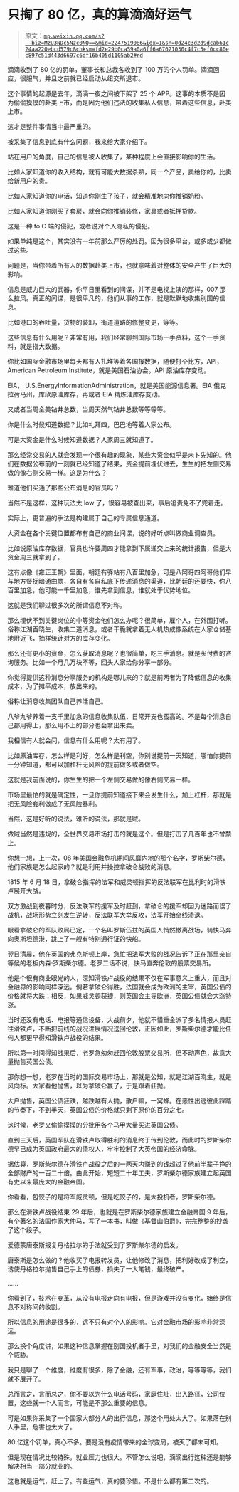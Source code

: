 # 只掏了 80 亿，真的算滴滴好运气

> 原文：[`mp.weixin.qq.com/s?__biz=MzU3NDc5Nzc0NQ==&mid=2247519086&idx=1&sn=0d24c3d2d9dcab61c24aa220ebcd579c&chksm=fd2e29b0ca59a0a6ff6a67621030c4f7c5ef0cc80ec897c51d443d6697c6df16b405d1105ab2#rd`](http://mp.weixin.qq.com/s?__biz=MzU3NDc5Nzc0NQ==&mid=2247519086&idx=1&sn=0d24c3d2d9dcab61c24aa220ebcd579c&chksm=fd2e29b0ca59a0a6ff6a67621030c4f7c5ef0cc80ec897c51d443d6697c6df16b405d1105ab2#rd)

滴滴收到了 80 亿的罚单，董事长和总裁各收到了 100 万的个人罚单。滴滴回应，很服气，并且之前就已经启动从纽交所退市。 

这个事情的起源是去年，滴滴一夜之间被下架了 25 个 APP。这事的本质不是因为偷偷摸摸的赴美上市，而是因为他们违法的收集私人信息，带着这些信息，赴美上市。 

这才是整件事情当中最严重的。 

被采集了信息到底有什么问题，我来给大家介绍下。

站在用户的角度，自己的信息被人收集了，某种程度上会直接影响你的生活。

比如人家知道你的收入结构，就有可能大数据杀熟，同一个产品，卖给你的，比卖给新用户的贵。

比如人家知道你的电话，知道你刚生了孩子，就会精准地向你推销奶粉。

比如人家知道你刚买了套房，就会向你推销装修，家具或者抵押贷款。

这是一种 to C 端的侵犯，或者说对个人隐私的侵犯。 

如果单纯是这个，其实没有一年前那么严厉的处罚。因为很多平台，或多或少都做过这些。 

问题是，当你带着所有人的数据赴美上市，也就意味着对整体的安全产生了巨大的影响。 

信息是威力巨大的武器，你平日里看到的间谍，并不是电视上演的那样，007 那么拉风。真正的间谍，是很平凡的，他们从事的工作，就是默默地收集别国的信息。 

比如港口的吞吐量，货物的装卸，街道道路的修整变更，等等。

这些信息有什么用呢？非常有用，我们经常聊到国际市场一手资料，这个一手资料，就是指大数据。

你比如国际金融市场里每天都有人扎堆等着各国报数据，随便打个比方，API，American Petroleum Institute，就是美国石油协会。API 原油库存变动。

EIA， U.S.EnergyInformationAdministration，就是美国能源信息署。EIA 俄克拉荷马州，库欣原油库存，再或者 EIA 精炼油库存变动。

又或者当周全美钻井总数，当周天然气钻井总数等等等等。

你是什么时候知道数据？比如礼拜四，巴巴地等着人家公布。 

可是大资金是什么时候知道数据？人家周三就知道了。

那么经常交易的人就会发现一个很有趣的现象，某些大资金似乎是未卜先知的。他们在数据公布前的一刻就已经知道了结果，资金提前埋伏进去，生生的把左侧交易做的像右侧交易一样。这是为什么？

难道他们买通了那些公布消息的官员吗？

当然不是这样，这种玩法太 low 了，很容易被查出来，事后追责免不了兜着走。

实际上，更普遍的手法是构建属于自己的专属信息通道。

大资金在各个关键位置都布有自己的商业间谍，说的好听点叫做商业调查员。

比如说原油库存数据，官员也许要周四才能拿到下属递交上来的统计报告，但是大资金周三就拿到了。 

这有点像《雍正王朝》里面，朝廷有驿站有八百里加急，可是八阿哥四阿哥他们早与地方督抚暗通曲款，各自有各自私底下传递消息的渠道，比朝廷的还要快，你八百里加急，他可能一千里加急，谁先拿到信息，谁就处于优势地位。

这就是我们聊过很多次的所谓信息不对称。

那么埋伏不到关键岗位的中等资金他们怎么办呢？很简单，雇个人，在外围打听。俗称江湖百晓生，收集二道消息，或者干脆就拿着无人机热成像系统在人家仓储基地附近飞，抽样统计对方的库存变化。

那么还有更小的资金，怎么获取消息呢？也很简单，吃三手消息。就是买付费的咨询服务。比如一个月几万块不等，回头人家给你分享一部分。

你觉得提供这种消息分享服务的机构是哪儿来的？就是前两者为了降低信息的收集成本，为了摊平成本，放出来的。

俗称让消息收集团队自己养活自己。

八爷九爷养着一支千里加急的信息收集队伍，日常开支也蛮高的。不是每个消息自己都用得上，那么用不上的部分也会拿出来卖。

我相信有人就会问，信息有什么用呢？太有用了。

比如原油库存，怎么样是利好，怎么样是利空，你别说提前一天知道，哪怕你提前一分钟知道，都可以加杠杆无风险的提前做多或者做空。

这就是我前面说的，你生生的把一个左侧交易做的像右侧交易一样。 

市场里最怕的就是确定性，一旦你提前知道接下来会发生什么，加上杠杆，那就是把无风险套利做成了无风险暴利。

当然，这是好听的说法，难听的说法，那就是贼。

做贼当然是违规的，全世界交易市场打击的就是这个。但是打击了几百年也不曾禁止。

你想一想，上一次，08 年美国金融危机期间风靡内地的那个名字，罗斯柴尔德，他们家族是怎么起家的？就是利用并操控拿破仑战败的消息。

1815 年 6 月 18 日，拿破仑指挥的法军和威灵顿指挥的反法联军在比利时的滑铁卢展开大战。

双方激战到夜暮时分，反法联军的援军及时赶到，拿破仑的援军却因为迷路而误了战机，战场形势立刻发生逆转，反法联军大举反攻，法军开始全线溃退。

眼看拿破仑的军队败局已定，一个名叫罗斯伍兹的英国人悄然撤离战场，骑快马奔向奥斯坦德港，跳上了一艘有特别通行证的快船。

翌日清晨，他在英国的弗克斯顿上岸，急忙把法军大败的战况告诉了正在那里亲自等候的老板内森·罗斯柴尔德。老罗二话不说，快马直奔伦敦的股票交易所。

他是个很有商业眼光的人，深知滑铁卢战役的结果不仅在军事意义上重大，而且对金融界的影响同样深远。倘若拿破仑得胜，法国就会成为欧洲的主宰，英国公债的价格就将大跌；相反，如果威灵顿获捷，则英国会主导欧洲，英国公债就会大涨特涨。

当时还没有电话、电报等通信设备，大战前夕，他就不惜重金派了多名情报人员赶往滑铁卢，不断把前线的战况进展情况送回伦敦，正因如此，罗斯柴尔德才能比任何人都更早得知滑铁卢战役的结果。 

所以第一时间得知战果后，老罗急匆匆赶回伦敦股票交易所，但不动声色，故意大量抛售英国公债。

那你想一想，老罗在当时的国际交易市场上，那就是公知，就是江湖百晓生，就是风向标。大家看他抛售，以为拿破仑赢了，于是跟着狂抛。 

大户抛售，英国公债狂跌，越跌越有人抛，散户嘛，一窝蜂。在恶性出逃彼此踩踏的节奏下，不到半天，英国公债的价格就只剩下原价的百分之七。

这时候，老罗又偷偷摸摸的分批用各个马甲大量买进英国公债。

直到三天后，英国军队在滑铁卢取得胜利的消息终于传到伦敦，而此时的罗斯柴尔德早已成为英国政府最大的债权人，牢牢控制了大英帝国的经济命脉。 

据估算，罗斯柴尔德在滑铁卢战役之后的一两天内赚到的钱超过了他前半辈子挣的全部财产的一百二十倍。由此开始，短短二十年工夫，罗斯柴尔德家族建立起英国有史以来最庞大的金融帝国。

你看看，包饺子的是将军威灵顿，但是吃饺子的，是大投机者，罗斯柴尔德。

那么在滑铁卢战役结束 29 年后，也就是在罗斯柴尔德家族建立金融帝国 9 年后，有个著名的法国作家大仲马，写了一本书，叫做《基督山伯爵》，完完整整的抄袭了这个段子。

爱德蒙唐泰斯报复丹格拉尔的手法就受到了罗斯柴尔德的启发。

唐泰斯是怎么做的？他收买了电报转发员，让他修改了消息，把利好改成了利空，诱使丹格拉尔抛售自己手上的债券，损失了一大笔钱，最终破产。

......

你看到了，技术在变革，从没有电报走向有电报，但是游戏并没有变化，始终是信息不对称间的收割。

所以信息的用途是很多的，远不只有对个人的影响。它对金融市场的影响非常深远。

那么换个角度讲，如果这种信息掌握在别国投机者手里，对我们的金融安全当然是个威胁。

我只是聊了一个维度，维度有很多，除了金融，还有军事，政治，等等等等，我们就不展开了。

总而言之，言而总之，你不要以为什么电话号码，家庭住址，出入路径，公司位置，这些就一个人而言，可能是不那么重要的信息。

可是如果你采集了一个国家大部分人的出行信息，那这个用处太大了。如果落在别人手里，危害也太大了。

80 亿这个罚单，真心不多。要是没有疫情带来的全球变局，被灭了都未可知。 

但是现在情况比较特殊，就业压力也很大。不管怎么说吧，滴滴出行这种还是能够解决相当一部分就业的。 

这也就是运气，赶上了。有些运气，真的要珍惜。不是什么都有第二次的。